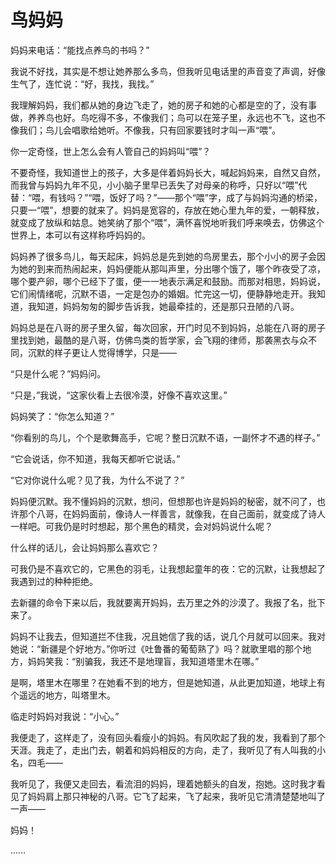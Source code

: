 # 鸟妈妈

妈妈来电话：“能找点养鸟的书吗？” 

我说不好找，其实是不想让她养那么多鸟，但我听见电话里的声音变了声调，好像生气了，连忙说：“好，我找，我找。” 

我理解妈妈，我们都从她的身边飞走了，她的房子和她的心都是空的了，没有事做，养养鸟也好。鸟吃得不多，不像我们；鸟可以在笼子里，永远也不飞，这也不像我们；鸟儿会唱歌给她听。不像我，只有回家要钱时才叫一声“喂”。 

你一定奇怪，世上怎么会有人管自己的妈妈叫“喂”？ 

不要奇怪，我知道世上的孩子，大多是伴着妈妈长大，喊起妈妈来，自然又自然，而我曾与妈妈九年不见，小小脑子里早已丢失了对母亲的称呼，只好以“喂”代替：“喂，有钱吗？”“喂，饭好了吗？”——那个“喂”字，成了与妈妈沟通的桥梁，只要一“喂”，想要的就来了。妈妈是宽容的，存放在她心里九年的爱，一朝释放，就变成了放纵和姑息。她笑纳了那个“喂”，满怀喜悦地听我们呼来唤去，仿佛这个世界上，本可以有这样称呼妈妈的。 

妈妈养了很多鸟儿，每天起床，妈妈总是先到她的鸟房里去，那个小小的房子会因为她的到来而热闹起来，妈妈便能从那叫声里，分出哪个饿了，哪个昨夜受了凉，哪个要产卵，哪个已经下了蛋，便一一地表示满足和鼓励。而那对相思，妈妈说，它们闹情绪呢，沉默不语，一定是包办的婚姻。忙完这一切，便静静地走开。我知道，我知道，妈妈匆匆的脚步告诉我，她最牵挂的，还是那只丑陋的八哥。 

妈妈总是在八哥的房子里久留，每次回家，开门时见不到妈妈，总能在八哥的房子里找到她，最酷的是八哥，仿佛鸟类的哲学家，会飞翔的律师，那袭黑衣与众不同，沉默的样子更让人觉得博学，只是—— 

“只是什么呢？”妈妈问。 

“只是，”我说，“这家伙看上去很冷漠，好像不喜欢这里。” 

妈妈笑了：“你怎么知道？” 

“你看别的鸟儿，个个是歌舞高手，它呢？整日沉默不语，一副怀才不遇的样子。” 

“它会说话，你不知道，我每天都听它说话。” 

“它对你说什么呢？见了我，为什么不说了？” 

妈妈便沉默。我不懂妈妈的沉默，想问，但想那也许是妈妈的秘密，就不问了，也许那个八哥，在妈妈面前，像诗人一样善言，就像我，在自己面前，就变成了诗人一样吧。可我仍是时时想起，那个黑色的精灵，会对妈妈说什么呢？ 

什么样的话儿，会让妈妈那么喜欢它？ 

可我仍是不喜欢它的，它黑色的羽毛，让我想起童年的夜：它的沉默，让我想起了我遇到过的种种拒绝。 

去新疆的命令下来以后，我就要离开妈妈，去万里之外的沙漠了。我报了名，批下来了。 

妈妈不让我去，但知道拦不住我，况且她信了我的话，说几个月就可以回来。我对她说：“新疆是个好地方。”你听过《吐鲁番的葡萄熟了》吗？就歌里唱的那个地方，妈妈笑我：“别骗我，我还不是地理盲，我知道塔里木在哪。” 

是啊，塔里木在哪里？在她看不到的地方，但是她知道，从此更加知道，地球上有个遥远的地方，叫塔里木。 

临走时妈妈对我说：“小心。” 

我便走了，这样走了，没有回头看瘦小的妈妈。有风吹起了我的发，我看到了那个天涯。我走了，走出门去，朝着和妈妈相反的方向，走了，我听见了有人叫我的小名，四毛—— 

我听见了，我便又走回去，看流泪的妈妈，理着她额头的自发，抱她。这时我才看见了妈妈肩上那只神秘的八哥。它飞了起来，飞了起来，我听见它清清楚楚地叫了一声—— 

妈妈！ 

……